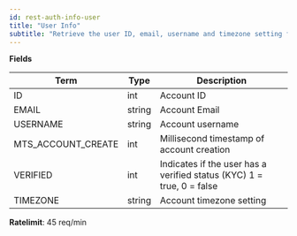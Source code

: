 ```yaml
---
id: rest-auth-info-user
title: "User Info"
subtitle: "Retrieve the user ID, email, username and timezone setting for the account associated with the API key used."
---
```


**Fields**

Term | Type | Description
-- | -- | --
ID  |  int |  Account ID
EMAIL  |  string  |  Account Email
USERNAME  |  string|  Account username
MTS_ACCOUNT_CREATE | int | Millisecond timestamp of account creation
VERIFIED | int |  Indicates if the user has a verified status (KYC) 1 = true, 0 = false
TIMEZONE | string | Account timezone setting

**Ratelimit**: 45 req/min
